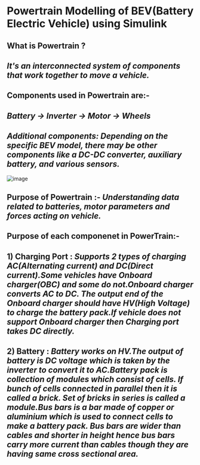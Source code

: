 # Powertrain Modelling of BEV(Battery Electric Vehicle) using Simulink
## What is Powertrain ?
## ***It's an interconnected system of components that work together to move a vehicle.***
## Components used in Powertrain are:- 
## ***Battery -> Inverter -> Motor -> Wheels***
## ***Additional components: Depending on the specific BEV model, there may be other components like a DC-DC converter, auxiliary battery, and various sensors.***
![image](https://github.com/anikethmehta/Powertrain-Modelling/assets/52659346/5d2c47e0-a5a9-4428-a078-d744e0c686fd)
## Purpose of Powertrain :- ***Understanding data related to batteries, motor parameters and forces acting on vehicle.***
## Purpose of each componenet in PowerTrain:-
## 1) Charging Port : ***Supports 2 types of charging AC(Alternating current) and DC(Direct current).Some vehicles have Onboard charger(OBC) and some do not.Onboard charger converts AC to DC. The output end of the Onboard charger should have HV(High Voltage) to charge the battery pack.If vehicle does not support Onboard charger then Charging port takes DC directly.***
## 2) Battery : ***Battery works on HV.The output of battery is DC voltage which is taken by the inverter to convert it to AC.Battery pack is collection of modules which consist of cells. If bunch of cells connected in parallel then it is called a brick. Set of bricks in series is called a module.Bus bars is a bar made of copper or aluminium which is used to connect cells to make a battery pack. Bus bars are wider than cables and shorter in height hence bus bars carry more current than cables though they are having same cross sectional area.***   
